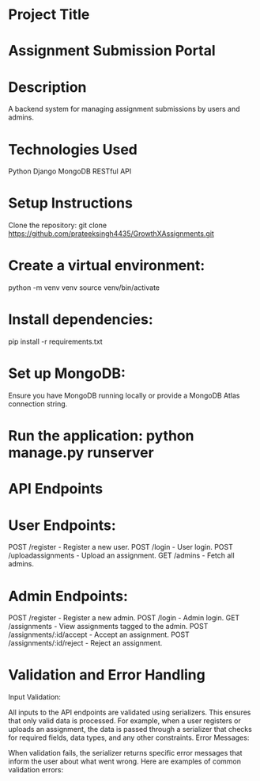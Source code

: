 # Project Title

# Assignment Submission Portal

# Description

A backend system for managing assignment submissions by users and admins.
# Technologies Used
Python
Django 
MongoDB
RESTful API

# Setup Instructions
Clone the repository: git clone https://github.com/prateeksingh4435/GrowthXAssignments.git


# Create a virtual environment:
python -m venv venv
source venv/bin/activate


# Install dependencies:
pip install -r requirements.txt


# Set up MongoDB:

Ensure you have MongoDB running locally or provide a MongoDB Atlas connection string.
# Run the application: python manage.py runserver
# API Endpoints
# User Endpoints:
POST /register - Register a new user.
POST /login - User login.
POST /uploadassignments - Upload an assignment.
GET /admins - Fetch all admins.
# Admin Endpoints:
POST /register - Register a new admin.
POST /login - Admin login.
GET /assignments - View assignments tagged to the admin.
POST /assignments/:id/accept - Accept an assignment.
POST /assignments/:id/reject - Reject an assignment.

# Validation and Error Handling
Input Validation:

All inputs to the API endpoints are validated using serializers. This ensures that only valid data is processed.
For example, when a user registers or uploads an assignment, the data is passed through a serializer that checks for required fields, data types, and any other constraints.
Error Messages:

When validation fails, the serializer returns specific error messages that inform the user about what went wrong. Here are examples of common validation errors:
